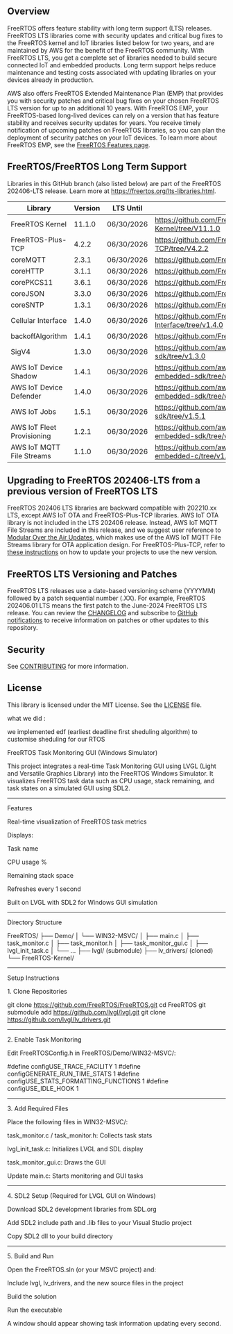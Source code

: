 ## Overview

FreeRTOS offers feature stability with long term support (LTS) releases. FreeRTOS LTS libraries come with security updates and critical bug fixes to the FreeRTOS kernel and IoT libraries listed below for two years, and are maintained by AWS for the benefit of the FreeRTOS community. With FreeRTOS LTS, you get a complete set of libraries needed to build secure connected IoT and embedded products. Long term support helps reduce maintenance and testing costs associated with updating libraries on your devices already in production.

AWS also offers FreeRTOS Extended Maintenance Plan (EMP) that provides you with security patches and critical bug fixes on your chosen FreeRTOS LTS version for up to an additional 10 years. With FreeRTOS EMP, your FreeRTOS-based long-lived devices can rely on a version that has feature stability and receives security updates for years. You receive timely notification of upcoming patches on FreeRTOS libraries, so you can plan the deployment of security patches on your IoT devices. To learn more about FreeRTOS EMP, see the [FreeRTOS Features page](https://aws.amazon.com/freertos/features/).

## FreeRTOS/FreeRTOS Long Term Support

Libraries in this GitHub branch (also listed below) are part of the FreeRTOS 202406-LTS release. Learn more at https://freertos.org/lts-libraries.html.

| Library                    | Version | LTS Until  | LTS Repo URL                                                                   |
| -------------------------- | ------- | ---------- | ------------------------------------------------------------------------------ |
| FreeRTOS Kernel            | 11.1.0  | 06/30/2026 | https://github.com/FreeRTOS/FreeRTOS-Kernel/tree/V11.1.0                       |
| FreeRTOS-Plus-TCP          | 4.2.2   | 06/30/2026 | https://github.com/FreeRTOS/FreeRTOS-Plus-TCP/tree/V4.2.2                      |
| coreMQTT                   | 2.3.1   | 06/30/2026 | https://github.com/FreeRTOS/coreMQTT/tree/v2.3.1                               |
| coreHTTP                   | 3.1.1   | 06/30/2026 | https://github.com/FreeRTOS/coreHTTP/tree/v3.1.1                               |
| corePKCS11                 | 3.6.1   | 06/30/2026 | https://github.com/FreeRTOS/corePKCS11/tree/v3.6.1                             |
| coreJSON                   | 3.3.0   | 06/30/2026 | https://github.com/FreeRTOS/coreJSON/tree/v3.3.0                               |
| coreSNTP                   | 1.3.1   | 06/30/2026 | https://github.com/FreeRTOS/coreSNTP/tree/v1.3.1                               |
| Cellular Interface         | 1.4.0   | 06/30/2026 | https://github.com/FreeRTOS/FreeRTOS-Cellular-Interface/tree/v1.4.0            |
| backoffAlgorithm           | 1.4.1   | 06/30/2026 | https://github.com/FreeRTOS/backoffAlgorithm/tree/v1.4.1                       |
| SigV4                      | 1.3.0   | 06/30/2026 | https://github.com/aws/SigV4-for-AWS-IoT-embedded-sdk/tree/v1.3.0              |
| AWS IoT Device Shadow      | 1.4.1   | 06/30/2026 | https://github.com/aws/Device-Shadow-for-AWS-IoT-embedded-sdk/tree/v1.4.1      |
| AWS IoT Device Defender    | 1.4.0   | 06/30/2026 | https://github.com/aws/Device-Defender-for-AWS-IoT-embedded-sdk/tree/v1.4.0    |
| AWS IoT Jobs               | 1.5.1   | 06/30/2026 | https://github.com/aws/Jobs-for-AWS-IoT-embedded-sdk/tree/v1.5.1               |
| AWS IoT Fleet Provisioning | 1.2.1   | 06/30/2026 | https://github.com/aws/Fleet-Provisioning-for-AWS-IoT-embedded-sdk/tree/v1.2.1 |
| AWS IoT MQTT File Streams  | 1.1.0   | 06/30/2026 | https://github.com/aws/aws-iot-core-mqtt-file-streams-embedded-c/tree/v1.1.0   |

## Upgrading to FreeRTOS 202406-LTS from a previous version of FreeRTOS LTS

FreeRTOS 202406 LTS libraries are backward compatible with 202210.xx LTS, except
AWS IoT OTA and FreeRTOS-Plus-TCP libraries. AWS IoT OTA library is not included in the LTS 202406 release.
Instead, AWS IoT MQTT File Streams are included in this release, and we suggest user
reference to [Modular Over the Air Updates](https://freertos.org/freertos-core/over-the-air-updates/index.html),
which makes use of the AWS IoT MQTT File Streams library for OTA application design.
For FreeRTOS-Plus-TCP, refer to [these instructions](https://github.com/FreeRTOS/FreeRTOS-Plus-TCP/blob/main/GettingStarted.md)
on how to update your projects to use the new version.

## FreeRTOS LTS Versioning and Patches

FreeRTOS LTS releases use a date-based versioning scheme (YYYYMM) followed by a patch sequential number (.XX).
For example, FreeRTOS 202406.01 LTS means the first patch to the June-2024 FreeRTOS LTS release.
You can review the [CHANGELOG](./CHANGELOG.md) and subscribe to [GitHub notifications](https://docs.github.com/en/free-pro-team@latest/github/managing-subscriptions-and-notifications-on-github/about-notifications) to receive information on patches or other updates to this repository.

## Security

See [CONTRIBUTING](CONTRIBUTING.md#security-issue-notifications) for more information.

## License

This library is licensed under the MIT License. See the [LICENSE](LICENSE.md) file.

what we did :

we implemented edf (earliest deadline first sheduling algorithm) to customise sheduling for our RTOS 

FreeRTOS Task Monitoring GUI (Windows Simulator)

This project integrates a real-time Task Monitoring GUI using LVGL (Light and Versatile Graphics Library) into the FreeRTOS Windows Simulator. It visualizes FreeRTOS task data such as CPU usage, stack remaining, and task states on a simulated GUI using SDL2.


---

Features

Real-time visualization of FreeRTOS task metrics

Displays:

Task name

CPU usage %

Remaining stack space


Refreshes every 1 second

Built on LVGL with SDL2 for Windows GUI simulation



---

Directory Structure

FreeRTOS/
├── Demo/
│   └── WIN32-MSVC/
│       ├── main.c
│       ├── task_monitor.c
│       ├── task_monitor.h
│       ├── task_monitor_gui.c
│       ├── lvgl_init_task.c
│       └── ...
├── lvgl/ (submodule)
├── lv_drivers/ (cloned)
└── FreeRTOS-Kernel/


---

Setup Instructions

1.⁠ ⁠Clone Repositories

git clone https://github.com/FreeRTOS/FreeRTOS.git
cd FreeRTOS
git submodule add https://github.com/lvgl/lvgl.git
git clone https://github.com/lvgl/lv_drivers.git


---

2.⁠ ⁠Enable Task Monitoring

Edit FreeRTOSConfig.h in FreeRTOS/Demo/WIN32-MSVC/:

#define configUSE_TRACE_FACILITY              1
#define configGENERATE_RUN_TIME_STATS         1
#define configUSE_STATS_FORMATTING_FUNCTIONS  1
#define configUSE_IDLE_HOOK                   1


---

3.⁠ ⁠Add Required Files

Place the following files in WIN32-MSVC/:

task_monitor.c / task_monitor.h: Collects task stats

lvgl_init_task.c: Initializes LVGL and SDL display

task_monitor_gui.c: Draws the GUI

Update main.c: Starts monitoring and GUI tasks



---

4.⁠ ⁠SDL2 Setup (Required for LVGL GUI on Windows)

Download SDL2 development libraries from SDL.org

Add SDL2 include path and .lib files to your Visual Studio project

Copy SDL2 dll to your build directory



---

5.⁠ ⁠Build and Run

Open the FreeRTOS.sln (or your MSVC project) and:

Include lvgl, lv_drivers, and the new source files in the project

Build the solution

Run the executable


A window should appear showing task information updating every second.
